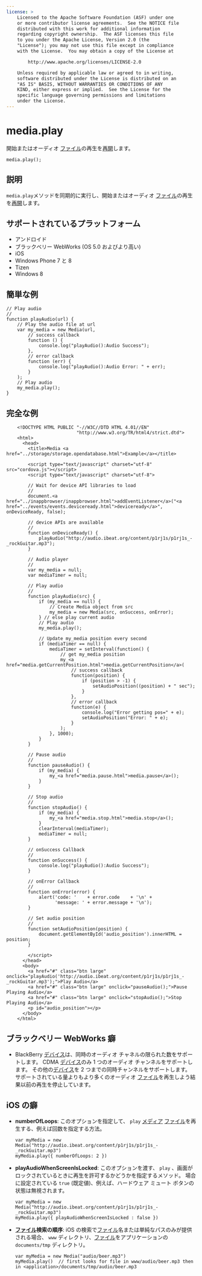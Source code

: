 ```yaml
---
license: >
    Licensed to the Apache Software Foundation (ASF) under one
    or more contributor license agreements.  See the NOTICE file
    distributed with this work for additional information
    regarding copyright ownership.  The ASF licenses this file
    to you under the Apache License, Version 2.0 (the
    "License"); you may not use this file except in compliance
    with the License.  You may obtain a copy of the License at

        http://www.apache.org/licenses/LICENSE-2.0

    Unless required by applicable law or agreed to in writing,
    software distributed under the License is distributed on an
    "AS IS" BASIS, WITHOUT WARRANTIES OR CONDITIONS OF ANY
    KIND, either express or implied.  See the License for the
    specific language governing permissions and limitations
    under the License.
---
```


# media.play

開始またはオーディオ <a href="../file/fileobj/fileobj.html">ファイル</a>の再生を<a href="../events/events.resume.html">再開</a>します。

    media.play();
    

## 説明

`media.play`メソッドを同期的に実行し、開始またはオーディオ <a href="../file/fileobj/fileobj.html">ファイル</a>の再生を<a href="../events/events.resume.html">再開</a>します。

## サポートされているプラットフォーム

*   アンドロイド
*   ブラックベリー WebWorks (OS 5.0 およびより高い)
*   iOS
*   Windows Phone 7 と 8
*   Tizen
*   Windows 8

## 簡単な例

    // Play audio
    //
    function playAudio(url) {
        // Play the audio file at url
        var my_media = new Media(url,
            // success callback
            function () {
                console.log("playAudio():Audio Success");
            },
            // error callback
            function (err) {
                console.log("playAudio():Audio Error: " + err);
            }
        );
        // Play audio
        my_media.play();
    }
    

## 完全な例

        <!DOCTYPE HTML PUBLIC "-//W3C//DTD HTML 4.01//EN"
                              "http://www.w3.org/TR/html4/strict.dtd">
        <html>
          <head>
            <title>Media <a href="../storage/storage.opendatabase.html">Example</a></title>
    
            <script type="text/javascript" charset="utf-8" src="cordova.js"></script>
            <script type="text/javascript" charset="utf-8">
    
            // Wait for device API libraries to load
            //
            document.<a href="../inappbrowser/inappbrowser.html">addEventListener</a>("<a href="../events/events.deviceready.html">deviceready</a>", onDeviceReady, false);
    
            // device APIs are available
            //
            function onDeviceReady() {
                playAudio("http://audio.ibeat.org/content/p1rj1s/p1rj1s_-_rockGuitar.mp3");
            }
    
            // Audio player
            //
            var my_media = null;
            var mediaTimer = null;
    
            // Play audio
            //
            function playAudio(src) {
                if (my_media == null) {
                    // Create Media object from src
                    my_media = new Media(src, onSuccess, onError);
                } // else play current audio
                // Play audio
                my_media.play();
    
                // Update my_media position every second
                if (mediaTimer == null) {
                    mediaTimer = setInterval(function() {
                        // get my_media position
                        my_<a href="media.getCurrentPosition.html">media.getCurrentPosition</a>(
                            // success callback
                            function(position) {
                                if (position > -1) {
                                    setAudioPosition((position) + " sec");
                                }
                            },
                            // error callback
                            function(e) {
                                console.log("Error getting pos=" + e);
                                setAudioPosition("Error: " + e);
                            }
                        );
                    }, 1000);
                }
            }
    
            // Pause audio
            //
            function pauseAudio() {
                if (my_media) {
                    my_<a href="media.pause.html">media.pause</a>();
                }
            }
    
            // Stop audio
            //
            function stopAudio() {
                if (my_media) {
                    my_<a href="media.stop.html">media.stop</a>();
                }
                clearInterval(mediaTimer);
                mediaTimer = null;
            }
    
            // onSuccess Callback
            //
            function onSuccess() {
                console.log("playAudio():Audio Success");
            }
    
            // onError Callback
            //
            function onError(error) {
                alert('code: '    + error.code    + '\n' +
                      'message: ' + error.message + '\n');
            }
    
            // Set audio position
            //
            function setAudioPosition(position) {
                document.getElementById('audio_position').innerHTML = position;
            }
    
            </script>
          </head>
          <body>
            <a href="#" class="btn large" onclick="playAudio('http://audio.ibeat.org/content/p1rj1s/p1rj1s_-_rockGuitar.mp3');">Play Audio</a>
            <a href="#" class="btn large" onclick="pauseAudio();">Pause Playing Audio</a>
            <a href="#" class="btn large" onclick="stopAudio();">Stop Playing Audio</a>
            <p id="audio_position"></p>
          </body>
        </html>
    

## ブラックベリー WebWorks 癖

*   BlackBerry <a href="../device/device.html">デバイス</a>は、同時のオーディオ チャネルの限られた数をサポートします。 CDMA <a href="../device/device.html">デバイス</a>のみ 1 つのオーディオ チャンネルをサポートします。 その他の<a href="../device/device.html">デバイス</a>を 2 つまでの同時チャンネルをサポートします。 サポートされている量よりもより多くのオーディオ <a href="../file/fileobj/fileobj.html">ファイル</a>を再生しよう結果以前の再生を停止しています。

## iOS の癖

*   **numberOfLoops**: このオプションを指定して、 `play` <a href="media.html">メディア</a> <a href="../file/fileobj/fileobj.html">ファイル</a>を再生する、例えば回数を指定する方法。
    
        var myMedia = new Media("http://audio.ibeat.org/content/p1rj1s/p1rj1s_-_rockGuitar.mp3")
        myMedia.play({ numberOfLoops: 2 })
        

*   **playAudioWhenScreenIsLocked**: このオプションを渡す、 `play` 、画面がロックされているときに再生を許可するかどうかを指定するメソッド。 場合に設定されている `true` (既定値)、例えば、ハードウェア ミュート ボタンの状態は無視されます。
    
        var myMedia = new Media("http://audio.ibeat.org/content/p1rj1s/p1rj1s_-_rockGuitar.mp3")
        myMedia.play({ playAudioWhenScreenIsLocked : false })
        

*   **<a href="../file/fileobj/fileobj.html">ファイル</a>検索の順序**: iOS の検索で<a href="../file/fileobj/fileobj.html">ファイル</a>名または単純なパスのみが提供される場合、 `www` ディレクトリ、<a href="../file/fileobj/fileobj.html">ファイル</a>をアプリケーションの `documents/tmp` ディレクトリ。
    
        var myMedia = new Media("audio/beer.mp3")
        myMedia.play()  // first looks for file in www/audio/beer.mp3 then in <application>/documents/tmp/audio/beer.mp3